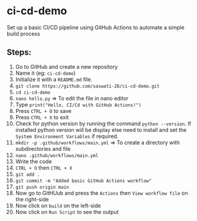 # ci-cd-demo

Set up a basic CI/CD pipeline using GitHub Actions to automate a simple build process

## Steps:

1. Go to GitHub and create a new repository
2. Name it (eg: `ci-cd-demo`)
3. Initialize it with a `README.md` file.
4. `git clone https://github.com/saswati-26/ci-cd-demo.git`
5. `cd ci-cd-demo`
6. `nano hello.py` => To edit the file in nano editor
7. Type `print("Hello, CI/Cd with GitHub Actions!")`
8. Press `CTRL + O` to save
9. Press `CTRL + X` to exit
10. Check for python version by running the command `python --version`. If installed python version will be display else need to install and set the `System Environment Variables` if required.
11. `mkdir -p .github/workflows/main.yml` => To create a directory with subdirectories and file
12. `nano .github/workflows/main.yml`
13. Write the code
14. `CTRL + O` then `CTRL + X`
15. `git add .`
16. `git commit -m "Added basic GitHub Actions workflow"`
17. `git push origin main`
18. Now go to GitHUub and press the `Actions` then `View workflow file` on the right-side
19. Now click on `build` on the left-side
20. Now click on `Run Script` to see the output
